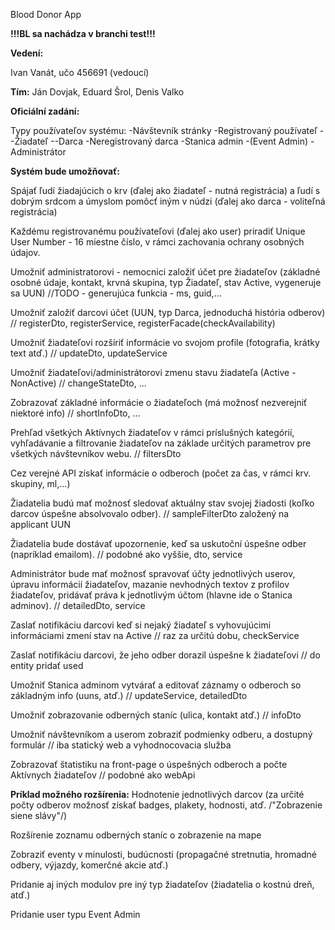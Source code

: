 Blood Donor App

**!!!BL sa nachádza v branchi test!!!**

**Vedení:**

Ivan Vanát, učo 456691 (vedoucí) 

**Tím:**
Ján Dovjak, Eduard Šrol, Denis Valko


**Oficiální zadání:**

Typy používateľov systému:
	-Návštevník stránky
	-Registrovaný používateľ
		--Žiadateľ
		--Darca
	-Neregistrovaný darca
	-Stanica admin
	-(Event Admin)
	-Administrátor

**Systém bude umožňovať:**

Spájať ľudí žiadajúcich o krv (ďalej ako žiadateľ - nutná registrácia) a ľudí s dobrým srdcom a úmyslom pomôcť iným v núdzi (ďalej ako darca - voliteľná registrácia)

Každému registrovanému používateľovi (ďalej ako user) priradiť Unique User Number - 16 miestne číslo, v rámci zachovania ochrany osobných údajov.

Umožniť administratorovi - nemocnici založiť účet pre žiadateľov (základné osobné údaje, kontakt, krvná skupina, typ Žiadateľ, stav Active, vygeneruje sa UUN)
//TODO - generujúca funkcia - ms, guid,...

Umožniť založiť darcovi účet (UUN, typ Darca, jednoduchá história odberov)
// registerDto, registerService, registerFacade(checkAvailability)

Umožniť žiadateľovi rozšíriť informácie vo svojom profile (fotografia, krátky text atď.)
// updateDto, updateService 

Umožniť žiadateľovi/administrátorovi zmenu stavu žiadateľa (Active - NonActive)
// changeStateDto, ...

Zobrazovať základné informácie o žiadateľoch (má možnosť nezverejniť niektoré info)
// shortInfoDto, ...

Prehľad všetkých Aktívnych žiadateľov v rámci príslušných kategórií, vyhľadávanie a filtrovanie žiadateľov na základe určitých parametrov pre všetkých návštevníkov webu.
// filtersDto

Cez verejné API získať informácie o odberoch (počet za čas, v rámci krv. skupiny, ml,...)

Žiadatelia budú mať možnosť sledovať aktuálny stav svojej žiadosti (koľko darcov úspešne absolvovalo odber).
// sampleFilterDto založený na applicant UUN

Žiadatelia bude dostávať upozornenie, keď sa uskutoční úspešne odber (napríklad emailom).
// podobné ako vyššie, dto, service

Administrátor bude mať možnosť spravovať účty jednotlivých userov, úpravu informácií žiadateľov, mazanie nevhodných textov z profilov žiadateľov, pridávať práva k jednotlivým účtom (hlavne ide o Stanica adminov).
// detailedDto, service

Zaslať notifikáciu darcovi keď si nejaký žiadateľ s vyhovujúcimi informáciami zmení stav na Active
// raz za určitú dobu, checkService

Zaslať notifikáciu darcovi, že jeho odber dorazil úspešne k žiadateľovi
// do entity pridať used

Umožniť Stanica adminom vytvárať a editovať záznamy o odberoch so základným info (uuns, atď.)
// updateService, detailedDto

Umožniť zobrazovanie odberných staníc (ulica, kontakt atď.)
// infoDto

Umožniť návštevníkom a userom zobraziť podmienky odberu, a dostupný formulár
// iba statický web a vyhodnocovacia služba

Zobrazovať štatistiku na front-page o úspešných odberoch a počte Aktívnych žiadateľov
// podobné ako webApi

**Príklad možného rozšírenia:**
Hodnotenie jednotlivých darcov (za určité počty odberov možnosť získať badges, plakety, hodnosti, atď. /"Zobrazenie siene slávy"/)

Rozšírenie zoznamu odberných staníc o zobrazenie na mape

Zobraziť eventy v minulosti, budúcnosti (propagačné stretnutia, hromadné odbery, výjazdy, komerčné akcie atď.)

Pridanie aj iných modulov pre iný typ žiadateľov (žiadatelia o kostnú dreň, atď.)

Pridanie user typu Event Admin
